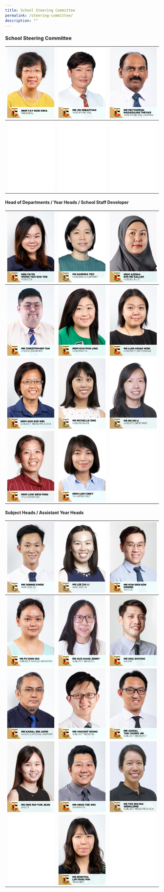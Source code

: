 ```yaml
---
title: School Steering Committee
permalink: /steering-committee/
description: ""
---
```

### School Steering Committee 


|![](/images/School%20Steering%20Committee/Tay%20Siok%20Hwa.jpg)|![](/images/School%20Steering%20Committee/Jin%20Sebastian.jpg)|![](/images/School%20Steering%20Committee/Meyyappan%20Nadarajan%20Thevar.jpg)|
| -------- | -------- | -------- |
|![](/images/KP_blank.jpg)|![](/images/KP_blank.jpg)|![](/images/KP_blank.jpg)|


#### Head of Departments / Year Heads / School Staff Developer

|![](/images/School%20Steering%20Committee/Faith%20Wong%20Yeo%20Sok%20Yee.jpg)|![](/images/School%20Steering%20Committee/Teo%20Wei%20Ping%20Sabrina.jpg)|![](/images/School%20Steering%20Committee/Azrina%20Md%20Salleh.jpg)|
| -------- | -------- | -------- |
|![](/images/School%20Steering%20Committee/Christopher%20Tan%20Swan%20Kiat.jpg)|![](/images/School%20Steering%20Committee/Koh%20Poh%20Ling.jpg)|![](/images/School%20Steering%20Committee/Liam%20Hsiao%20Wen.jpg)|
|![](/images/School%20Steering%20Committee/Goh%20Sze%20Wei.jpg)|![](/images/School%20Steering%20Committee/Michelle%20Ong.jpg)|![](/images/School%20Steering%20Committee/Ng%20He%20Li.jpg)|
|![](/images/School%20Steering%20Committee/Low%20Siew%20Ping.jpg)|![](/images/School%20Steering%20Committee/Lum%20Cindy.jpg)|![](/images/KP_blank.jpg)|

#### Subject Heads / Assistant Year Heads

|![](/images/School%20Steering%20Committee/Kwek%20Cher%20Wei%20Dennis.jpg)|![](/images/School%20Steering%20Committee/Lee%20Zhi%20Li.jpg)|![](/images/School%20Steering%20Committee/Koh%20Sien%20Kok%20Dennis.jpg)|
| -------- | -------- | -------- |
|![](/images/School%20Steering%20Committee/Fu%20Shin%20Hui.jpg)|![](/images/School%20Steering%20Committee/Guo%20Kaiqi%20Jenny.jpg)|![](/images/School%20Steering%20Committee/Kng%20Zhiying.jpg)|
|![](/images/School%20Steering%20Committee/Kamal%20Jupri.jpg)|![](/images/School%20Steering%20Committee/Vincent%20Wong.jpg)|![](/images/School%20Steering%20Committee/Adrial%20Tan%20Chong%20Jin.jpg)|
|![](/images/School%20Steering%20Committee/Ong%20Rui%20Yun%20Jean.jpg)|![](/images/School%20Steering%20Committee/Heng%20Tze%20Wei.jpg)|![](/images/School%20Steering%20Committee/Teo%20Zhi%20Hui%20Geraldine.jpg)|
|![](/images/KP_blank.jpg)|![](/images/School%20Steering%20Committee/Moritza%20Lim%20Fang%20Min.jpg)|![](/images/KP_blank.jpg)|